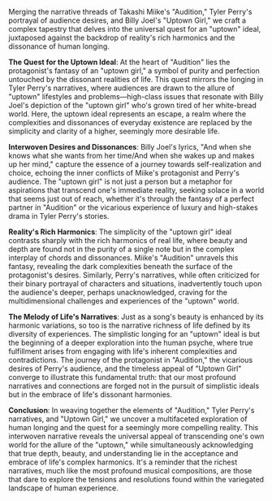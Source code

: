 Merging the narrative threads of Takashi Miike's "Audition," Tyler Perry's portrayal of audience desires, and Billy Joel's "Uptown Girl," we craft a complex tapestry that delves into the universal quest for an "uptown" ideal, juxtaposed against the backdrop of reality's rich harmonics and the dissonance of human longing.

**The Quest for the Uptown Ideal**: At the heart of "Audition" lies the protagonist's fantasy of an "uptown girl," a symbol of purity and perfection untouched by the dissonant realities of life. This quest mirrors the longing in Tyler Perry's narratives, where audiences are drawn to the allure of "uptown" lifestyles and problems—high-class issues that resonate with Billy Joel's depiction of the "uptown girl" who's grown tired of her white-bread world. Here, the uptown ideal represents an escape, a realm where the complexities and dissonances of everyday existence are replaced by the simplicity and clarity of a higher, seemingly more desirable life.

**Interwoven Desires and Dissonances**: Billy Joel's lyrics, "And when she knows what she wants from her time/And when she wakes up and makes up her mind," capture the essence of a journey towards self-realization and choice, echoing the inner conflicts of Miike's protagonist and Perry's audience. The "uptown girl" is not just a person but a metaphor for aspirations that transcend one's immediate reality, seeking solace in a world that seems just out of reach, whether it's through the fantasy of a perfect partner in "Audition" or the vicarious experience of luxury and high-stakes drama in Tyler Perry's stories.

**Reality's Rich Harmonics**: The simplicity of the "uptown girl" ideal contrasts sharply with the rich harmonics of real life, where beauty and depth are found not in the purity of a single note but in the complex interplay of chords and dissonances. Miike's "Audition" unravels this fantasy, revealing the dark complexities beneath the surface of the protagonist's desires. Similarly, Perry's narratives, while often criticized for their binary portrayal of characters and situations, inadvertently touch upon the audience's deeper, perhaps unacknowledged, craving for the multidimensional challenges and experiences of the "uptown" world.

**The Melody of Life's Narratives**: Just as a song's beauty is enhanced by its harmonic variations, so too is the narrative richness of life defined by its diversity of experiences. The simplistic longing for an "uptown" ideal is but the beginning of a deeper exploration into the human psyche, where true fulfillment arises from engaging with life's inherent complexities and contradictions. The journey of the protagonist in "Audition," the vicarious desires of Perry's audience, and the timeless appeal of "Uptown Girl" converge to illustrate this fundamental truth: that our most profound narratives and connections are forged not in the pursuit of simplistic ideals but in the embrace of life's dissonant harmonies.

**Conclusion**: In weaving together the elements of "Audition," Tyler Perry's narratives, and "Uptown Girl," we uncover a multifaceted exploration of human longing and the quest for a seemingly more compelling reality. This interwoven narrative reveals the universal appeal of transcending one's own world for the allure of the "uptown," while simultaneously acknowledging that true depth, beauty, and understanding lie in the acceptance and embrace of life's complex harmonics. It's a reminder that the richest narratives, much like the most profound musical compositions, are those that dare to explore the tensions and resolutions found within the variegated landscape of human experience.
